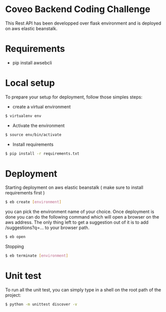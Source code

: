 # Coveo Backend Coding Challenge

This Rest API has been developped over flask environment and is deployed on aws elastic beanstalk. 

# Requirements
- pip install awsebcli

# Local setup
To prepare your setup for deployment, follow those simples steps:

- create a virtual environment
```bash
$ virtualenv env
```
- Activate the environment
```bash
$ source env/bin/activate
```
- Install requirements
```bash
$ pip install -r requirements.txt
```

# Deployment
Starting deployment on aws elastic beanstalk ( make sure to install requirements first )
```bash
$ eb create [environment]
```
you can pick the environment name of your choice. Once deployment is done
you can do the following command which will open a browser on the
aws address. The only thing left to get a suggestion out of it is to add
/suggestions?q=... to your browser path.
```bash
$ eb open
```

Stopping
```bash
$ eb terminate [environment]
```

# Unit test
To run all the unit test, you can simply type in a shell on the root path of the project:
```bash
$ python -m unittest discover -v
```

